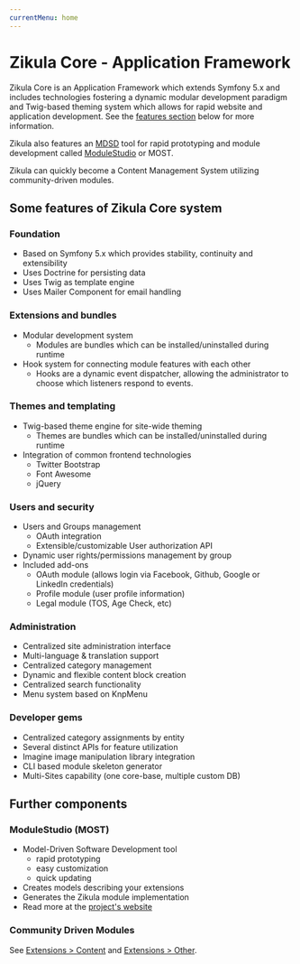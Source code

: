```yaml
---
currentMenu: home
---
```

# Zikula Core - Application Framework

Zikula Core is an Application Framework which extends Symfony 5.x and includes technologies
fostering a dynamic modular development paradigm and Twig-based theming system which allows for rapid
website and application development. See the [features section](#features-of-zikula) below for more information.

Zikula also features an [MDSD](https://en.wikipedia.org/wiki/Model-driven_engineering) tool for rapid prototyping
and module development called [ModuleStudio](https://modulestudio.de/en/) or MOST.

Zikula can quickly become a Content Management System utilizing community-driven modules.

## Some features of Zikula Core system

### Foundation

- Based on Symfony 5.x which provides stability, continuity and extensibility
- Uses Doctrine for persisting data
- Uses Twig as template engine
- Uses Mailer Component for email handling

### Extensions and bundles

- Modular development system
  - Modules are bundles which can be installed/uninstalled during runtime
- Hook system for connecting module features with each other
  - Hooks are a dynamic event dispatcher, allowing the administrator to choose which listeners respond to events.

### Themes and templating

- Twig-based theme engine for site-wide theming
  - Themes are bundles which can be installed/uninstalled during runtime
- Integration of common frontend technologies
  - Twitter Bootstrap
  - Font Awesome
  - jQuery

### Users and security

- Users and Groups management
  - OAuth integration
  - Extensible/customizable User authorization API
- Dynamic user rights/permissions management by group
- Included add-ons
  - OAuth module (allows login via Facebook, Github, Google or LinkedIn credentials)
  - Profile module (user profile information)
  - Legal module (TOS, Age Check, etc)

### Administration

- Centralized site administration interface
- Multi-language & translation support
- Centralized category management
- Dynamic and flexible content block creation
- Centralized search functionality
- Menu system based on KnpMenu

### Developer gems

- Centralized category assignments by entity
- Several distinct APIs for feature utilization
- Imagine image manipulation library integration
- CLI based module skeleton generator
- Multi-Sites capability (one core-base, multiple custom DB)

## Further components

### ModuleStudio (MOST)

- Model-Driven Software Development tool
  - rapid prototyping
  - easy customization
  - quick updating
- Creates models describing your extensions
- Generates the Zikula module implementation
- Read more at the [project's website](https://modulestudio.de/en)

### Community Driven Modules

See [Extensions > Content](Extensions/Content.md) and [Extensions > Other](Extensions/Other.md).
